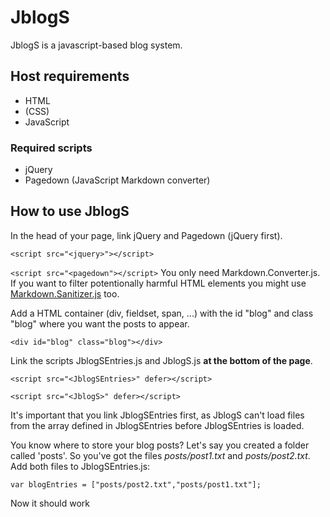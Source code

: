 # JblogS
JblogS is a javascript-based blog system.

## Host requirements

* HTML
* (CSS)
* JavaScript

### Required scripts

* jQuery
* Pagedown (JavaScript Markdown converter)

## How to use JblogS

In the head of your page, link jQuery and Pagedown (jQuery first).

`<script src="<jquery>"></script>`

`<script src="<pagedown"></script>` You only need Markdown.Converter.js. If you want to filter potentionally harmful HTML elements you might use [Markdown.Sanitizer.js](https://code.google.com/p/pagedown/wiki/PageDown#Markdown.Sanitizer.js "Markdown.Sanitizer.js") too.

Add a HTML container (div, fieldset, span, ...) with the id "blog" and class "blog" where you want the posts to appear.

`<div id="blog" class="blog"></div>`

Link the scripts JblogSEntries.js and JblogS.js __at the bottom of the page__.

`<script src="<JblogSEntries>" defer></script>`

`<script src="<JblogS>" defer></script>`

It's important that you link JblogSEntries first, as JblogS can't load files from the array defined in JblogSEntries before JblogSEntries is loaded.

You know where to store your blog posts? Let's say you created a folder called 'posts'. So you've got the files _posts/post1.txt_ and _posts/post2.txt_. Add both files to JblogSEntries.js:

`var blogEntries = ["posts/post2.txt","posts/post1.txt"];`

Now it should work
